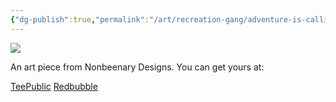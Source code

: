 ```yaml
---
{"dg-publish":true,"permalink":"/art/recreation-gang/adventure-is-calling/","title":"Adventure Is Calling","tags":["Art","Camping"]}
---
```



![](https://baserow-media.ams3.digitaloceanspaces.com/user_files/H8skk9hKqnEuCAqfhIwbo9EJxC7GDKXK_00c404c6244ec7d25921c66ea8321884c0e8e3bbaf066d6fb2e63e0ba749bbeb.jpg)

An art piece from Nonbeenary Designs. You can get yours at:

[TeePublic](https://www.teepublic.com/t-shirt/51064107-adventure-is-calling?store_id=258912)
[Redbubble](https://www.redbubble.com/shop/ap/154460155?ref=studio-promote)
